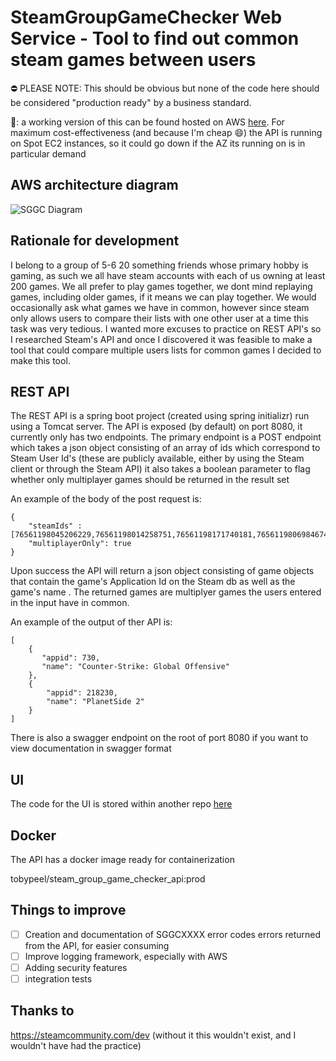 # SteamGroupGameChecker Web Service - Tool to find out common steam games between users

⛔ PLEASE NOTE: This should be obvious but none of the code here should be considered "production ready" by a business standard.

:wave:: a working version of this can be found hosted on AWS [here](https://www.steamgroupgamechecker.co.uk/). For maximum cost-effectiveness (and because I'm cheap :smile:) the API is running on Spot EC2 instances, so it could go down if the AZ its running on is in particular demand

## AWS architecture diagram

![SGGC Diagram](https://user-images.githubusercontent.com/35812795/160235199-29a246e0-6da8-4371-b02b-027195adb380.png)

## Rationale for development

I belong to a group of 5-6 20 something friends whose primary hobby is gaming, as such we all have steam accounts with each of us owning at least 200 games. We all prefer to play games together, we dont mind replaying games, including older games, if it means we can play together. We would occasionally ask what games we have in common, however since steam only allows users to compare their lists with one other user at a time this task was very tedious. I wanted more excuses to practice on REST API's so I researched Steam's API and once I discovered it was feasible to make a tool that could compare multiple users lists for common games I decided to make this tool.

## REST API

The REST API is a spring boot project (created using spring initializr) run using a Tomcat server. The API is exposed (by default) on port 8080, it currently only has two endpoints. The primary endpoint is a POST endpoint which takes a json object consisting of an array of ids which correspond to Steam User Id's (these are publicly available, either by using the Steam client or through the Steam API) it also takes a boolean parameter to flag whether only multiplayer games should be returned in the result set

An example of the body of the post request is:
```
{
	"steamIds" : [76561198045206229,76561198014258751,76561198171740181,76561198069846749],
	"multiplayerOnly": true
}
```

Upon success the API will return a json object consisting of game objects that contain the game's Application Id on the Steam db as well as the game's name . The returned games are multiplyer games the users entered in the input have in common.

An example of the output of ther API is:
```
[
    {
       "appid": 730,
       "name": "Counter-Strike: Global Offensive"
    },
    {
        "appid": 218230,
        "name": "PlanetSide 2"
    }
]
```

There is also a swagger endpoint on the root of port 8080 if you want to view documentation in swagger format

## UI

The code for the UI is stored within another repo [here](https://github.com/Toby70b/SGGC_UI)

## Docker

The API has a docker image ready for containerization

tobypeel/steam_group_game_checker_api:prod

## Things to improve

- [ ] Creation and documentation of SGGCXXXX error codes errors returned from the API, for easier consuming
- [ ] Improve logging framework, especially with AWS
- [ ] Adding security features
- [ ] integration tests

## Thanks to

https://steamcommunity.com/dev (without it this wouldn't exist, and I wouldn't have had the practice) 
